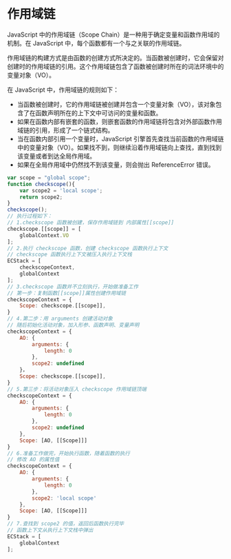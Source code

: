 # 作用域链

JavaScript 中的作用域链（Scope Chain）是一种用于确定变量和函数作用域的机制。在 JavaScript 中，每个函数都有一个与之关联的作用域链。

作用域链的构建方式是由函数的创建方式所决定的。当函数被创建时，它会保留对创建时的作用域链的引用。这个作用域链包含了函数被创建时所在的词法环境中的变量对象（VO）。

在 JavaScript 中，作用域链的规则如下：

-   当函数被创建时，它的作用域链被创建并包含一个变量对象（VO），该对象包含了在函数声明所在的上下文中可访问的变量和函数。
-   如果在函数内部有嵌套的函数，则嵌套函数的作用域链将包含对外部函数作用域链的引用，形成了一个链式结构。
-   当在函数内部引用一个变量时，JavaScript 引擎首先查找当前函数的作用域链中的变量对象（VO）。如果找不到，则继续沿着作用域链向上查找，直到找到该变量或者到达全局作用域。
-   如果在全局作用域中仍然找不到该变量，则会抛出 ReferenceError 错误。

```javascript
var scope = "global scope";
function checkscope(){
    var scope2 = 'local scope';
    return scope2;
}
checkscope();
// 执行过程如下：
// 1.checkscope 函数被创建，保存作用域链到 内部属性[[scope]]
checkscope.[[scope]] = [
    globalContext.VO
];
// 2.执行 checkscope 函数，创建 checkscope 函数执行上下文
// checkscope 函数执行上下文被压入执行上下文栈
ECStack = [
    checkscopeContext,
    globalContext
];
// 3.checkscope 函数并不立刻执行，开始做准备工作
// 第一步：复制函数[[scope]]属性创建作用域链
checkscopeContext = {
    Scope: checkscope.[[scope]],
}
// 4.第二步：用 arguments 创建活动对象
// 随后初始化活动对象，加入形参、函数声明、变量声明
checkscopeContext = {
    AO: {
        arguments: {
            length: 0
        },
        scope2: undefined
    }，
    Scope: checkscope.[[scope]],
}
// 5.第三步：将活动对象压入 checkscope 作用域链顶端
checkscopeContext = {
    AO: {
        arguments: {
            length: 0
        },
        scope2: undefined
    },
    Scope: [AO, [[Scope]]]
}
// 6.准备工作做完，开始执行函数，随着函数的执行
// 修改 AO 的属性值
checkscopeContext = {
    AO: {
        arguments: {
            length: 0
        },
        scope2: 'local scope'
    },
    Scope: [AO, [[Scope]]]
}
// 7.查找到 scope2 的值，返回后函数执行完毕
// 函数上下文从执行上下文栈中弹出
ECStack = [
    globalContext
];
```
